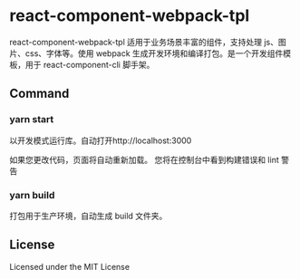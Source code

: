 # react-component-webpack-tpl

react-component-webpack-tpl 适用于业务场景丰富的组件，支持处理 js、图片、css、字体等。使用 webpack 生成开发环境和编译打包。是一个开发组件模板，用于 react-component-cli 脚手架。

## Command

### yarn start

以开发模式运行库。自动打开http://localhost:3000

如果您更改代码，页面将自动重新加载。
您将在控制台中看到构建错误和 lint 警告

### yarn build

打包用于生产环境，自动生成 build 文件夹。

## License

Licensed under the MIT License
